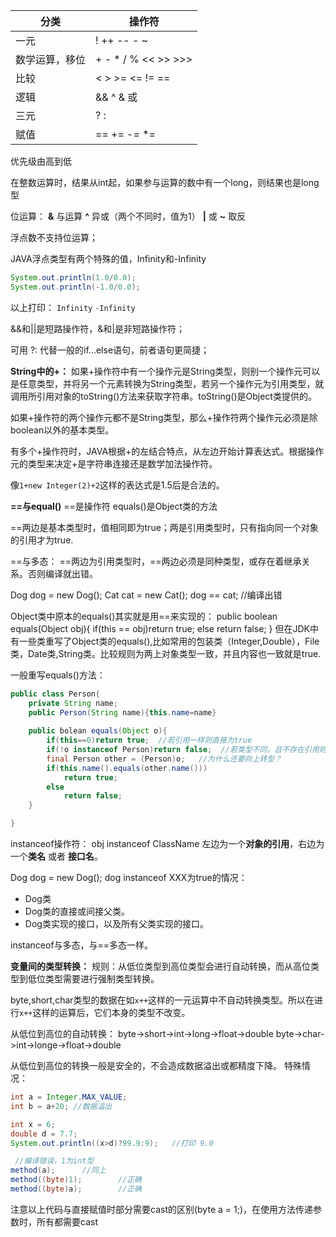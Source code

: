 |分类|操作符|
|-|-|
|一元|! ++ -- - ~|
|数学运算，移位|+ - * / % << >> >>>|
|比较|< > >= <= != ==|
|逻辑|&& ^ & 或|
|三元|? :|
|赋值|== += -= *= |

优先级由高到低

在整数运算时，结果从int起，如果参与运算的数中有一个long，则结果也是long型

位运算：
**&**	与运算
**^**	异或（两个不同时，值为1）
**|**	或
**~**	取反

浮点数不支持位运算；

JAVA浮点类型有两个特殊的值，Infinity和-Infinity
```java
System.out.println(1.0/0.0);
System.out.println(-1.0/0.0);
```
以上打印：
`Infinity`
`-Infinity`

&&和||是短路操作符，&和|是非短路操作符；

可用 ?: 代替一般的if...else语句，前者语句更简捷；

**String中的+：**
如果+操作符中有一个操作元是String类型，则别一个操作元可以是任意类型，并将另一个元素转换为String类型，若另一个操作元为引用类型，就调用所引用对象的toString()方法来获取字符串。toString()是Object类提供的。

如果+操作符的两个操作元都不是String类型，那么+操作符两个操作元必须是除boolean以外的基本类型。

有多个+操作符时，JAVA根据+的左结合特点，从左边开始计算表达式。根据操作元的类型来决定+是字符串连接还是数学加法操作符。

像`1+new Integer(2)+2`这样的表达式是1.5后是合法的。

**==与equal()**
==是操作符
equals()是Object类的方法

==两边是基本类型时，值相同即为true；两是引用类型时，只有指向同一个对象的引用才为true.

==与多态：
==两边为引用类型时，==两边必须是同种类型，或存在着继承关系。否则编译就出错。

Dog dog = new Dog();
Cat cat = new Cat();
dog == cat; //编译出错

Object类中原本的equals()其实就是用==来实现的：
public boolean equals(Object obj){
	if(this == obj)return true;
    else return false;
}
但在JDK中有一些类重写了Object类的equals(),比如常用的包装类（Integer,Double），File类，Date类,String类。比较规则为两上对象类型一致，并且内容也一致就是true.

一般重写equals()方法：
```java
public class Person{
	private String name;
    public Person(String name){this.name=name}
    
    public bolean equals(Object o){
    	if(this==0)return true;  //若引用一样则直接为true
        if(!o instanceof Person)return false;  //若类型不同，且不存在引用则直接false
        final Person other = (Person)o;   //为什么还要向上转型？
        if(this.name().equals(other.name()))
        	return true;
        else
        	return false;
    }

}
```

instanceof操作符：
obj instanceof ClassName
左边为一个**对象的引用**，右边为一个**类名** 或者 **接口名**。

Dog dog = new Dog();
dog instanceof XXX为true的情况：
* Dog类
* Dog类的直接或间接父类。
* Dog类实现的接口，以及所有父类实现的接口。

instanceof与多态，与==多态一样。

**变量间的类型转换：**
规则：从低位类型到高位类型会进行自动转换，而从高位类型到低位类型需要进行强制类型转换。

byte,short,char类型的数据在如`x++`这样的一元运算中不自动转换类型。所以在进行`x++`这样的运算后，它们本身的类型不改变。

从低位到高位的自动转换：
byte->short->int->long->float->double
byte->char->int->longe->float->double

从低位到高位的转换一般是安全的，不会造成数据溢出或都精度下降。
特殊情况：
```java
int a = Integer.MAX_VALUE;
int b = a+20; //数据溢出
```

```java
int x = 6;
double d = 7.7;
System.out.println((x>d)?99.9:9);	//打印 9.0

 //编译错误，1为int型
method(a);		//同上
method((byte)1);		//正确
method((byte)a);		//正确
```
注意以上代码与直接赋值时部分需要cast的区别(byte a = 1;)，在使用方法传递参数时，所有都需要cast



































